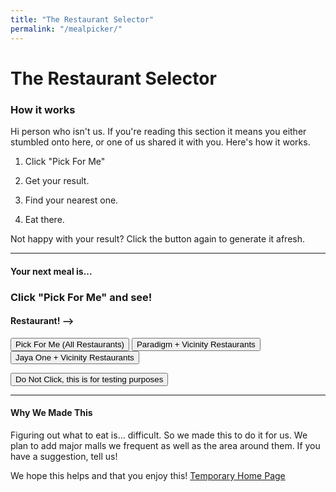 ```yaml
---
title: "The Restaurant Selector"
permalink: "/mealpicker/"
---
```


# The Restaurant Selector

### How it works
Hi person who isn't us. If you're reading this section it means you either stumbled onto here, or one of us shared it with you. Here's how it works.

1) Click "Pick For Me"

2) Get your result.

3) Find your nearest one.

4) Eat there.


Not happy with your result? Click the button again to generate it afresh.

***

#### Your next meal is...

<h3 id="restaurantHTML">
Click "Pick For Me" and see!
    <!-- Brand's appear here -->
</h3>

<!-- #### A

<h3 id="cuisineHTML">

Click "Pick For Me" and see! (Unfortunately this does not work... yet.)

    <!-- Cuisine's appear here -->
</h3>

#### Restaurant! -->

<button onclick="pickClick()">Pick For Me (All Restaurants)</button>
<button onclick="pickClickParadigm()">Paradigm + Vicinity Restaurants</button>
<button onclick="pickClickJayaOne()">Jaya One + Vicinity Restaurants</button>


<button onclick="pickClickTesting()">Do Not Click, this is for testing purposes</button>


***

#### Why We Made This

Figuring out what to eat is... difficult. So we made this to do it for us. We plan to add major malls we frequent as well as the area around them. If you have a suggestion, tell us!

We hope this helps and that you enjoy this!
<a href="/">Temporary Home Page</a>


<script src="../scripts/mealpicker.js"></script>